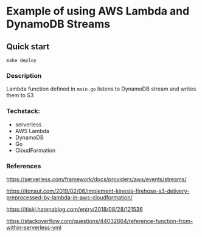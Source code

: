 # Example of using AWS Lambda and DynamoDB Streams

## Quick start
`make deploy`

### Description
Lambda function defined in `main.go` listens to DynamoDB stream and writes them to S3

### Techstack:
- serverless
- AWS Lambda
- DynamoDB
- Go
- CloudFormation

### References
https://serverless.com/framework/docs/providers/aws/events/streams/

https://itonaut.com/2019/02/06/implement-kinesis-firehose-s3-delivery-preprocessed-by-lambda-in-aws-cloudformation/

https://itiskj.hatenablog.com/entry/2018/08/28/121536


https://stackoverflow.com/questions/44032664/reference-function-from-within-serverless-yml
